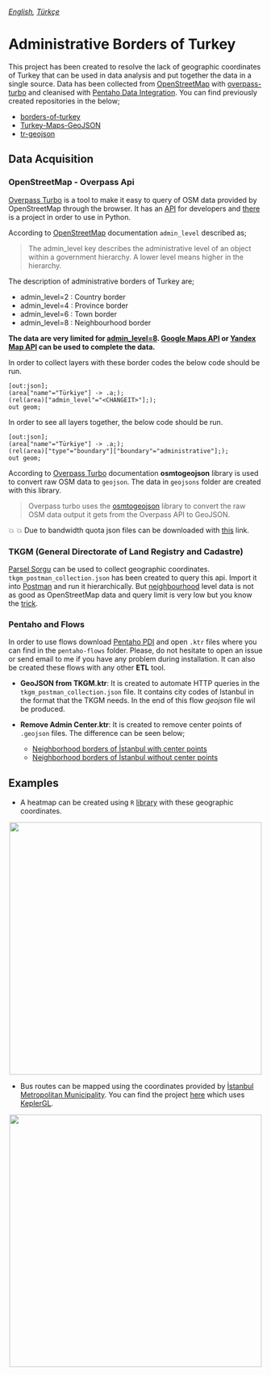 *[English](README.md), [Türkçe](README.tr.md)*

# Administrative Borders of Turkey

This project has been created to resolve the lack of geographic coordinates of Turkey that can be used in data analysis and put together the data in a single source. Data has been collected from [OpenStreetMap](https://www.openstreetmap.org/) with [overpass-turbo](http://overpass-api.de/) and cleanised with [Pentaho Data Integration](https://www.hitachivantara.com/en-us/products/data-management-analytics/pentaho-platform/pentaho-data-integration.html). You can find previously created repositories in the below;

* [borders-of-turkey](https://github.com/uyasarkocal/borders-of-turkey)
* [Turkey-Maps-GeoJSON](https://github.com/alpers/Turkey-Maps-GeoJSON)
* [tr-geojson](https://github.com/cihadturhan/tr-geojson)

## Data Acquisition

### OpenStreetMap - Overpass Api

[Overpass Turbo](http://overpass-turbo.eu/) is a tool to make it easy to query of OSM data provided by OpenStreetMap through the browser. It has an [API](https://wiki.openstreetmap.org/wiki/Overpass_API) for developers and [there](https://github.com/mvexel/overpass-api-python-wrapper) is a project in order to use in Python. 


According to [OpenStreetMap](https://wiki.openstreetmap.org/wiki/Key:admin_level) documentation `admin_level` described as;

> The admin_level key describes the administrative level of an object within a government hierarchy. A lower level means higher in the hierarchy.

The description of administrative borders of Turkey are;

* admin_level=2 : Country border
* admin_level=4 : Province border
* admin_level=6 : Town border
* admin_level=8 : Neighbourhood border

**The data are very limited for [admin_level=8](geojsons/turkey-admin-level-8.geojson). [Google Maps API](https://developers.google.com/maps/documentation?hl=tr) or [Yandex Map API](https://tech.yandex.com.tr/maps/) can be used to complete the data.**

In order to collect layers with these border codes the below code should be run.
```
[out:json];
(area["name"="Türkiye"] -> .a;);
(rel(area)["admin_level"="<CHANGEIT>"];);
out geom;
```

In order to see all layers together, the below code should be run.
```
[out:json];
(area["name"="Türkiye"] -> .a;);
(rel(area)["type"="boundary"]["boundary"="administrative"];);
out geom;
```

According to [Overpass Turbo](https://wiki.openstreetmap.org/wiki/ES:Overpass_turbo/GeoJSON) documentation **osmtogeojson** library is used to convert raw OSM data to `geojson`. The data in `geojsons` folder are created with this library.

> Overpass turbo uses the [osmtogeojson](https://github.com/tyrasd/osmtogeojson) library to convert the raw OSM data output it gets from the Overpass API to GeoJSON.

:collision: :collision: Due to bandwidth quota json files can be downloaded with [this](https://drive.google.com/drive/folders/1Fd8hz0rI7cVgAK31KXFAIUCujFGoxiyf?usp=sharing) link.
### TKGM (General Directorate of Land Registry and Cadastre)

[Parsel Sorgu](https://parselsorgu.tkgm.gov.tr/) can be used to collect geographic coordinates. `tkgm_postman_collection.json` has been created to query this api. Import it into [Postman](https://www.postman.com/) and run it hierarchically. But [neighbourhood](geojsons/istanbul-neighbourhood-tkgm.geojson) level data is not as good as OpenStreetMap data and query limit is very low but you know the [trick](http://spys.me/proxy.txt).

### Pentaho and Flows

In order to use flows download [Pentaho PDI](https://sourceforge.net/projects/pentaho/files/Pentaho%209.0/) and open `.ktr` files where you can find in the `pentaho-flows` folder. Please, do not hesitate to open an issue or send email to me if you have any problem during installation. It can also be created these flows with any other **ETL** tool.

* **GeoJSON from TKGM.ktr**: It is created to automate HTTP queries in the `tkgm_postman_collection.json` file. It contains city codes of Istanbul in the format that the TKGM needs. In the end of this flow *geojson* file wil be produced.

* **Remove Admin Center.ktr**: It is created to remove center points of `.geojson` files. The difference can be seen below;

    * [Neighborhood borders of İstanbul with center points](geojsons/istanbul-admin-level-8.geojson)
    * [Neighborhood borders of İstanbul without center points](geojsons/istanbul-admin-level-8-without-centers.geojson)

## Examples

* A heatmap can be created using `R` [library](https://www.r-graph-gallery.com/327-chloropleth-map-from-geojson-with-ggplot2.html) with these geographic coordinates.

<center><img src="images/heatmap.png" width="500"></center>

* Bus routes can be mapped using the coordinates provided by [İstanbul Metropolitan Municipality](https://data.ibb.gov.tr/). You can find the project [here](https://medium.com/swlh/visualizing-istanbul-bus-traffic-with-python-and-keplergl-a84895788825) which uses [KeplerGL](https://kepler.gl/).

<center><img src="images/way.png" width="500"></center>